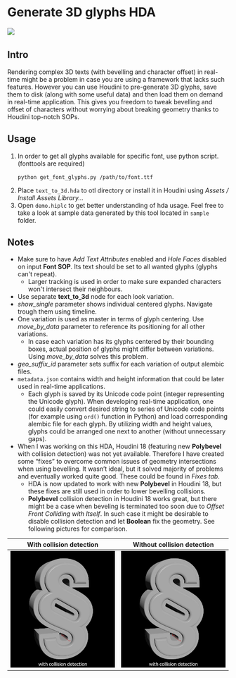 # Generate 3D glyphs HDA
![](https://trandzik.com/assets/images/5p5/h_text1.png)

## Intro
Rendering complex 3D texts (with bevelling and character offset) in real-time might be a problem in case you are using a framework that lacks such features. However you can use Houdini to pre-generate 3D glyphs, save them to disk (along with some useful data) and then load them on demand in real-time application. This gives you freedom to tweak bevelling and offset of characters without worrying about breaking geometry thanks to Houdini top-notch SOPs.

## Usage
1. In order to get all glyphs available for specific font, use python script. (fonttools are required)
    ```
    python get_font_glyphs.py /path/to/font.ttf
    ```
2. Place `text_to_3d.hda` to otl directory or install it in Houdini using *Assets / Install Assets Library...*
3. Open `demo.hiplc` to get better understanding of hda usage. Feel free to take a look at sample data generated by this tool located in `sample` folder.

## Notes
- Make sure to have *Add Text Attributes* enabled and *Hole Faces* disabled on input **Font SOP**. Its text should be set to all wanted glyphs (glyphs can't repeat).
    - Larger tracking is used in order to make sure expanded characters won't intersect their neighbours.
- Use separate **text_to_3d** node for each look variation.
- *show_single* parameter shows individual centered glyphs. Navigate trough them using timeline.
- One variation is used as master in terms of glyph centering. Use *move_by_data* parameter to reference its positioning for all other variations.
    - In case each variation has its glyphs centered by their bounding boxes, actual position of glyphs might differ between variations. Using *move_by_data* solves this problem.
- *geo_suffix_id* parameter sets suffix for each variation of output alembic files.
- `metadata.json` contains width and height information that could be later used in real-time applications.
    - Each glyph is saved by its Unicode code point (integer representing the Unicode glyph). When developing real-time application, one could easily convert desired string to series of Unicode code points (for example using `ord()` function in Python) and load corresponding alembic file for each glyph. By utilizing width and height values, glyphs could be arranged one next to another (without unnecessary gaps).
- When I was working on this HDA, Houdini 18 (featuring new **Polybevel** with collision detection) was not yet available. Therefore I have created some “fixes” to overcome common issues of geometry intersections when using bevelling. It wasn’t ideal, but it solved majority of problems and eventually worked quite good. These could be found in *Fixes tab*.
    - HDA is now updated to work with new **Polybevel** in Houdini 18, but these fixes are still used in order to lower bevelling collisions.
    - **Polybevel** collision detection in Houdini 18 works great, but there might be a case when beveling is terminated too soon due to *Offset Front Colliding with Itself*. In such case it might be desirable to disable collision detection and let **Boolean** fix the geometry. See following pictures for comparison.

With collision detection   |  Without collision detection
:-------------------------:|:-------------------------:
![](pic/with_collisions.jpg)  |  ![](pic/with_collisions.jpg)